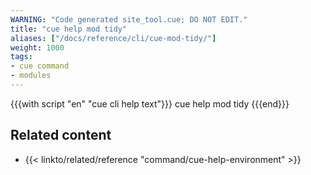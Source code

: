 ```yaml
---
WARNING: "Code generated site_tool.cue; DO NOT EDIT."
title: "cue help mod tidy"
aliases: ["/docs/reference/cli/cue-mod-tidy/"]
weight: 1000
tags:
- cue command
- modules
---
```


{{{with script "en" "cue cli help text"}}}
cue help mod tidy
{{{end}}}

## Related content

- {{< linkto/related/reference "command/cue-help-environment" >}}